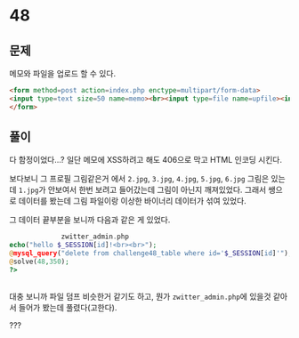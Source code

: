 # 48

## 문제

메모와 파일을 업로드 할 수 있다.

```html
<form method=post action=index.php enctype=multipart/form-data>
<input type=text size=50 name=memo><br><input type=file name=upfile><input type=submit value='Send'>
</form>
```

## 풀이

다 함정이었다...? 일단 메모에 XSS하려고 해도 406으로 막고 HTML 인코딩 시킨다.

보다보니 그 프로필 그림같은거 에서 `2.jpg`, `3.jpg`, `4.jpg`, `5.jpg`, `6.jpg` 그림은 있는데 `1.jpg`가 안보여서 한번 보려고 들어갔는데 그림이 아닌지 깨져있었다. 그래서 쌩으로 데이터를 봤는데 그림 파일이랑 이상한 바이너리 데이터가 섞여 있었다.

그 데이터 끝부분을 보니까 다음과 같은 게 있었다.

```php
             zwitter_admin.php                                                                                   0000604 0001127 0000144 00000000211 12227247007 014341  0                                                                                                    ustar   oldzombie                       users                                                                                                                                                                                                                  <?
echo("hello $_SESSION[id]!<br><br>");
@mysql_query("delete from challenge48_table where id='$_SESSION[id]'");
@solve(48,350);
?>
  
```

대충 보니까 파일 덤프 비슷한거 같기도 하고, 뭔가 `zwitter_admin.php`에 있을것 같아서 들어가 봤는데 풀렸다(고한다).

???